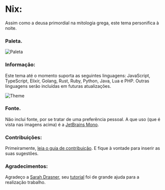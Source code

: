 # Nix:
Assim como a deusa primordial na mitologia grega, este tema personifica à noite.  

### Paleta.

![Paleta](https://i.postimg.cc/rpYC965X/paleta.png)

### Informação:
Este tema até o momento suporta as seguintes linguagens: JavaScript, TypeScript, Elixir, Golang, Rust, Ruby, Python, Java, Lua e PHP. Outras linguagens serão incluídas em futuras atualizações.

![Theme](https://i.postimg.cc/4NvNP0QQ/theme.png)

### Fonte.
Não inclui fonte, por se tratar de uma preferência pessoal. A que uso (que é vista nas imagens acima) é a [JetBrains Mono](https://www.jetbrains.com/pt-pt/lp/mono). 

### Contribuições:
Primeiramente, [leia o guia de contribuição](CONTRIBUTING.md). E fique à vontade para inserir as suas sugestões.
### Agradecimentos:
Agradeço a [Sarah Drasner](https://twitter.com/sarah_edo), seu [tutorial](https://css-tricks.com/creating-a-vs-code-theme) foi de grande ajuda para a realização trabalho.